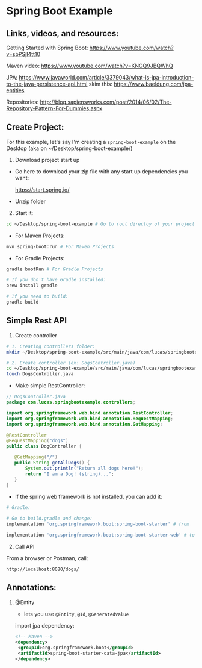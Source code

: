 # Spring Boot Example

## Links, videos, and resources:

Getting Started with Spring Boot: https://www.youtube.com/watch?v=sbPSjI4tt10

Maven video: https://www.youtube.com/watch?v=KNGQ9JBQWhQ

JPA: https://www.javaworld.com/article/3379043/what-is-jpa-introduction-to-the-java-persistence-api.html
skim this: https://www.baeldung.com/jpa-entities

Repositories: http://blog.sapiensworks.com/post/2014/06/02/The-Repository-Pattern-For-Dummies.aspx

## Create Project:

For this example, let's say I'm creating a `spring-boot-example` on the Desktop (aka on ~/Desktop/spring-boot-example/)

1. Download project start up

- Go here to download your zip file with any start up dependencies you want:

   https://start.spring.io/

 - Unzip folder

 2. Start it:

 ```sh
 cd ~/Desktop/spring-boot-example # Go to root directoy of your project
```

 - For Maven Projects:

 ```sh
 mvn spring-boot:run # For Maven Projects
 ```

 - For Gradle Projects:

 ```sh
 gradle bootRun # For Gradle Projects

 # If you don't have Gradle installed:
 brew install gradle

 # If you need to build:
 gradle build
 ```

 ## Simple Rest API

1. Create controller

 ```sh
 # 1. Creating controllers folder:
 mkdir ~/Desktop/spring-boot-example/src/main/java/com/lucas/springbootexample/controllers

 # 2. Create controller (ex: DogsController.java)
 cd ~/Desktop/spring-boot-example/src/main/java/com/lucas/springbootexample/controllers
 touch DogsController.java
 ```

- Make simple RestController:

 ```java
 // DogsController.java
package com.lucas.springbootexample.controllers;

import org.springframework.web.bind.annotation.RestController;
import org.springframework.web.bind.annotation.RequestMapping;
import org.springframework.web.bind.annotation.GetMapping;

@RestController
@RequestMapping("dogs")
public class DogController {

    @GetMapping("/")
    public String getAllDogs() {
        System.out.println("Return all dogs here!");
        return "I am a Dog! (string)...";
    }
}
 ```

 - If the spring web framework is not installed, you can add it:

 ```sh
 # Gradle:

 # Go to build.gradle and change:
 implementation 'org.springframework.boot:spring-boot-starter' # from

 implementation 'org.springframework.boot:spring-boot-starter-web' # to
 ```

 2. Call API

 From a browser or Postman, call:

 `http://localhost:8080/dogs/`
 
## Annotations:

1. @Entity

   - lets you use `@Entity`, `@Id`, `@GeneratedValue`

   import jpa dependency:
   
   ```xml
   <!-- Maven -->
   <dependency>
    <groupId>org.springframework.boot</groupId>
    <artifactId>spring-boot-starter-data-jpa</artifactId>
   </dependency>
  ```
  
 

